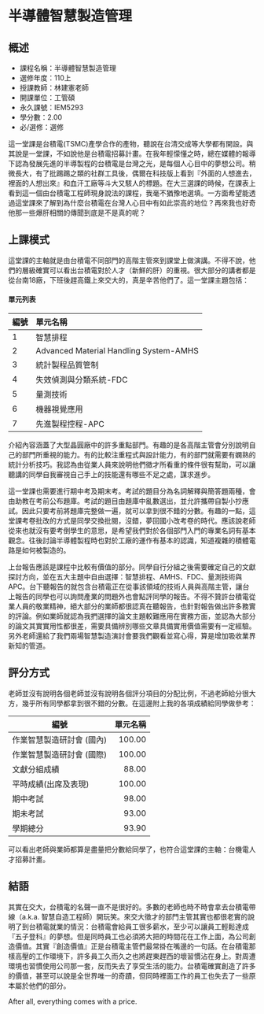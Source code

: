 # 半導體智慧製造管理
## 概述
- 課程名稱：半導體智慧製造管理
- 選修年度：110上
- 授課教師：林建憲老師
- 開課單位：工管碩
- 永久課號：IEM5293
- 學分數：2.00
- 必/選修：選修

這一堂課是台積電(TSMC)產學合作的產物，聽說在台清交成等大學都有開設。與其說是一堂課，不如說他是台積電招募計畫。在我年輕懞懂之時，總在媒體的報導下認為發展先進的半導製程的台積電是台灣之光，是每個人心目中的夢想公司。稍微長大，有了批踢踢之類的社群工具後，偶爾在科技版上看到『外面的人想進去，裡面的人想出來』和血汗工廠等斗大又駭人的標題。在大三選課的時候，在課表上看到這一個由台積電工程師現身說法的課程，我毫不猶豫地選填。一方面希望能透過這堂課來了解到為什麼台積電在台灣人心目中有如此崇高的地位？再來我也好奇他那一些爆肝相關的傳聞到底是不是真的呢？

## 上課模式
這堂課的主軸就是由台積電不同部門的高階主管來到課堂上做演講。不得不說，他們的層級確實可以看出台積電對於人才（新鮮的肝）的重視。很大部分的講者都是從台南18廠，下班後趕高鐵上來交大的，真是辛苦他們了。這一堂課主題包括：
#### 單元列表

編號 | 單元名稱
--------|:-----
1 |智慧排程
2 |Advanced Material Handling System-AMHS
3 |統計製程品質管制
4 |失效偵測與分類系統-FDC
5 |量測技術
6 |機器視覺應用
7 |先進製程控程-APC

介紹內容涵蓋了大型晶圓廠中的許多重點部門。有趣的是各高階主管會分別說明自己的部門所重視的能力。有的比較注重程式與設計能力，有的部門就需要有嫻熟的統計分析技巧。我認為由從業人員來說明他們徵才所看重的條件很有幫助，可以讓聽講的同學自我審視自己手上的技能還有哪些不足之處，謀求進步。

這一堂課也需要進行期中考及期末考。考試的題目分為名詞解釋與簡答題兩種，會由助教在考前公布題庫。考試的題目由題庫中亂數選出，並允許攜帶自製小抄應試。因此只要考前將題庫完整做一遍，就可以拿到很不錯的分數。有趣的一點，這堂課考卷批改的方式是同學交換批閱，沒錯，夢回國小改考卷的時代。應該說老師從來也就沒有要考倒學生的意思，是希望我們對於各個部門入門的專業名詞有基本觀念。往後討論半導體製程時也對於工廠的運作有基本的認識，知道複雜的積體電路是如何被製造的。

上台報告應該是課程中比較有價值的部分。同學自行分組之後需要確定自己的文獻探討方向，並在五大主題中自由選擇：智慧排程、AMHS、FDC、量測技術與APC。台下聽報告的就包含台積電正在從事該領域的技術人員與高階主管，讓台上報告的同學也可以詢問產業的問題外也會點評同學的報告。不得不贊許台積電從業人員的敬業精神，絕大部分的業師都很認真在聽報告，也針對報告做出許多務實的評論。例如業師就認為我捫選擇的論文主題較難應用在實務方面，並認為大部分的論文其實實用性都很差，需要具備辨別哪些文章具備實用價值需要有一定經驗。另外老師還給了我們兩場智慧製造演討會要我們觀看並寫心得，算是增加吸收業界新知的管道。


## 評分方式
老師並沒有說明各個老師並沒有說明各個評分項目的分配比例，不過老師給分很大方，幾乎所有同學都拿到很不錯的分數。在這邊附上我的各項成績給同學做參考：

編號 | 單元名稱
--------|-----:
作業智慧製造研討會 (國內)	| 100.00	 
作業智慧製造研討會 (國際)	| 100.00	 
文獻分組成績	          | 88.00	 
平時成績(出席及表現)	   | 100.00	 
期中考試	| 98.00	 
期未考試	| 93.00
學期總分    | 93.90 

可以看出老師與業師都算是盡量把分數給同學了，也符合這堂課的主軸：台機電人才招募計畫。

## 結語

其實在交大，台積電的名聲一直不是很好的。多數的老師也時不時會拿去台積電帶線（a.k.a. 智慧自造工程師）開玩笑。來交大徵才的部門主管其實也都很老實的說明了到台積電就業的情況：台積電會給員工很多薪水，至少可以讓員工輕鬆達成『五子登科』的夢想。但是同時員工也必須將大把的時間花在工作上面，為公司創造價值。其實『創造價值』正是台積電主管們最常掛在嘴邊的一句話。在台積電那樣高壓的工作環境下，許多員工久而久之也將趕東趕西的壞習慣沾在身上。對周遭環境也習慣使用公司那一套，反而失去了享受生活的能力。台積電確實創造了許多的價值，甚至可以說是全世界唯一的奇蹟，但同時裡面工作的員工也失去了一些原本屬於他們的部分。

After all, everything comes with a price.
